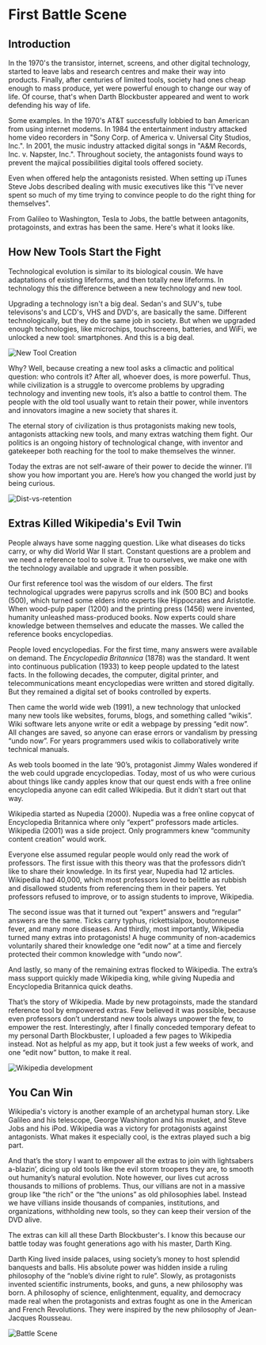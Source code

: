 
# First Battle Scene

## Introduction

In the 1970's the transistor, internet, screens, and other digital technology, started to leave labs and research centres and make their way into products. Finally, after centuries of limited tools, society had ones cheap enough to mass produce, yet were powerful enough to change our way of life. Of course, that's when Darth Blockbuster appeared and went to work defending his way of life.

Some examples. In the 1970's AT&T successfully lobbied to ban American from using internet modems. In 1984 the entertainment industry attacked home video recorders in "Sony Corp. of America v. Universal City Studios, Inc.". In 2001, the music industry attacked digital songs in "A&M Records, Inc. v. Napster, Inc.". Throughout society, the antagonists found ways to prevent the majical possibilities digital tools offered society.

Even when offered help the antagonists resisted. When setting up iTunes Steve Jobs described dealing with music executives like this "I've never spent so much of my time trying to convince people to do the right thing for themselves".

From Galileo to Washington, Tesla to Jobs, the battle  between antagonits, protagoinsts, and extras has been the same. Here's what it looks like.

## How New Tools Start the Fight

Technological evolution is similar to its biological cousin. We have adaptations of existing lifeforms, and then totally new lifeforms. In technology this the difference between a new technology and new tool.

Upgrading a technology isn't a big deal. Sedan's and SUV's, tube televisons's and LCD's, VHS and DVD's, are basically the same. Different technologically, but they do the same job in society. But when we upgraded enough technologies, like microchips, touchscreens, batteries, and WiFi, we unlocked a new tool: smartphones. And this is a big deal.

![New Tool Creation](/img\prologue\techvolution-new-tool-creation-pc.png)

Why? Well, because creating a new tool asks a climactic and political  question: who controls it? After all, whoever does, is more powerful. Thus, while civilization is a struggle to overcome problems by upgrading technology and inventing new tools, it’s also a battle to control them. The people with the old tool usually want to retain their power, while inventors and innovators imagine a new society that shares it.

The eternal story of civilization is thus protagonists making new tools, antagonists attacking new tools, and many extras watching them fight. Our politics is an ongoing history of technological change, with inventor and gatekeeper both reaching for the tool to make themselves the winner.

Today the extras are not self-aware of their power to decide the winner. I’ll show you how important you are. Here’s how you changed the world just by being curious.

![Dist-vs-retention](/img\prologue\techvolution-distribution-vs-rentention-2.png)

## Extras Killed Wikipedia's Evil Twin

People always have some nagging question. Like what diseases do ticks carry, or why did World War II start. Constant questions are a problem and we need a reference tool to solve it. True to ourselves, we make one with the technology available and upgrade it when possible.

Our first reference tool was the wisdom of our elders. The first technological upgrades were papyrus scrolls and ink (500 BC) and books (500), which turned some elders into experts like Hippocrates and Aristotle. When wood-pulp paper (1200) and the printing press (1456) were invented, humanity unleashed mass-produced books. Now experts could share knowledge between themselves and educate the masses. We called the reference books encyclopedias.

People loved encyclopedias. For the first time, many answers were available on demand. The _Encyclopedia Britannica_ (1878) was the standard. It went into continuous publication (1933) to keep people updated to the latest facts. In the following decades, the computer, digital printer, and telecommunications meant encyclopedias were written and stored digitally. But they remained a digital set of books controlled by experts.

Then came the world wide web (1991), a new technology that unlocked many new tools like websites, forums, blogs, and something called “wikis”. Wiki software lets anyone write or edit a webpage by pressing “edit now”. All changes are saved, so anyone can erase errors or vandalism by pressing “undo now”. For years programmers used wikis to collaboratively write technical manuals.

As web tools boomed in the late ’90’s, protagonist Jimmy Wales wondered if the web could upgrade encyclopedias. Today, most of us who were curious about things like candy apples know that our quest ends with a free online encyclopedia anyone can edit called Wikipedia. But it didn’t start out that way.

Wikipedia started as Nupedia (2000). Nupedia was a free online copycat of Encyclopedia Britannica where only “expert” professors made articles. Wikipedia (2001) was a side project. Only programmers knew “community content creation” would work.

Everyone else assumed regular people would only read the work of professors. The first issue with this theory was that the professors didn’t like to share their knowledge. In its first year, Nupedia had 12 articles. Wikipedia had 40,000, which most professors loved to belittle as rubbish and disallowed students from referencing them in their papers. Yet professors refused to improve, or to assign students to improve, Wikipedia.

The second issue was that it turned out “expert” answers and “regular” answers are the same. Ticks carry typhus, rickettsialpox, boutonneuse fever, and many more diseases. And thirdly, most importantly, Wikipedia turned many extras into protagonists! A huge community of non-academics voluntarily shared their knowledge one “edit now” at a time and fiercely protected their common knowledge with “undo now”.

And lastly, so many of the remaining extras flocked to Wikipedia. The extra’s mass support quickly made Wikipedia king, while giving Nupedia and Encyclopedia Britannica quick deaths.

That’s the story of Wikipedia. Made by new protagoinsts, made the standard reference tool by empowered extras. Few believed it was possible, because even professors don’t understand new tools always unpower the few, to empower the rest. Interestingly, after I finally conceded temporary defeat to my personal Darth Blockbuster, I uploaded a few pages to Wikipedia instead. Not as helpful as my app, but it took just a few weeks of work, and one “edit now” button, to make it real.

![Wikipedia development](/img\prologue\techvolution-enclyclopedia-book-wiki.png)

## You Can Win

Wikipedia's victory is another example of an archetypal human story. Like Galileo and his telescope, George Washington and his musket, and Steve Jobs and his iPod. Wikipedia was a victory for protagonists against antagonists. What makes it especially cool, is the extras played such a big part.

And that’s the story I want to empower all the extras to join with lightsabers a-blazin’, dicing up old tools like the evil storm troopers they are, to smooth out humanity’s natural evolution. Note however, our lives cut across thousands to millions of problems. Thus, our villians are not in a massive group like “the rich” or the “the unions” as old philosophies label. Instead we have villians inside thousands of companies, institutions, and organizations, withholding new tools, so they can keep their version of the DVD alive.

The extras can kill all these Darth Blockbuster's. I know this because our battle today was fought generations ago with his master, Darth King.

Darth King lived inside palaces, using society’s money to host splendid banquests and balls. His absolute power was hidden inside a ruling philosophy of the “noble’s divine right to rule”. Slowly, as protagonists invented scientific instruments, books, and guns, a new philosophy was born. A philosophy of science, enlightenment, equality, and democracy made real when the protagonists and extras fought as one in the American and French Revolutions. They were inspired by the new philosophy of Jean-Jacques Rousseau.

![Battle Scene](/img\prologue\techvolution-battle-scene.png)
